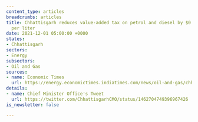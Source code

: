 ```yaml
---
content_type: articles
breadcrumbs: articles
title: Chhattisgarh reduces value-added tax on petrol and diesel by $0.01 and $0.019
  per liter
date: 2021-12-01 05:00:00 +0000
states:
- Chhattisgarh
sectors:
- Energy
subsectors:
- Oil and Gas
sources:
- name: Economic Times
  url: https://energy.economictimes.indiatimes.com/news/oil-and-gas/chhattisgarh-govt-announces-reduction-of-vat-on-petrol-diesel/87865999
details:
- name: Chief Minister Office's Tweet
  url: https://twitter.com/ChhattisgarhCMO/status/1462704749396967426
is_newsletter: false

---
```

